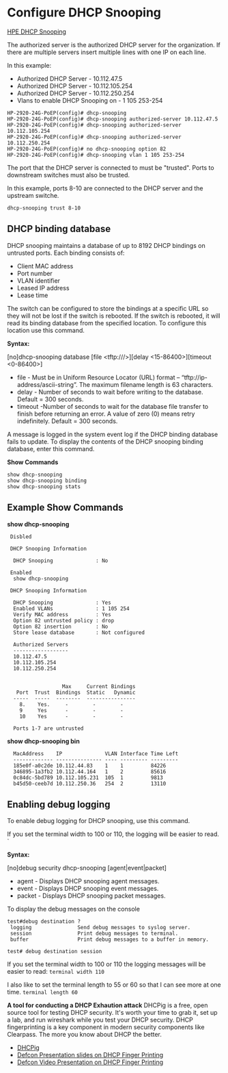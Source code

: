 # Configure DHCP Snooping 
[HPE DHCP Snooping](https://techhub.hpe.com/eginfolib/networking/docs/switches/WB/15-18/5998-8152_wb_2920_asg/content/ch11s02.html)

The authorized server is the authorized DHCP server for the organization. If there are multiple servers insert multiple lines with one IP on each line.

In this example:

* Authorized DHCP Server - 10.112.47.5
* Authorized DHCP Server - 10.112.105.254
* Authorized DHCP Server - 10.112.250.254
* Vlans to enable DHCP Snooping on - 1 105 253-254

```
HP-2920-24G-PoEP(config)# dhcp-snooping
HP-2920-24G-PoEP(config)# dhcp-snooping authorized-server 10.112.47.5
HP-2920-24G-PoEP(config)# dhcp-snooping authorized-server 10.112.105.254
HP-2920-24G-PoEP(config)# dhcp-snooping authorized-server 10.112.250.254
HP-2920-24G-PoEP(config)# no dhcp-snooping option 82
HP-2920-24G-PoEP(config)# dhcp-snooping vlan 1 105 253-254
```

The port that the DHCP server is connected to must be "trusted".
Ports to downstream switches must also be trusted. 


In this example, ports 8-10 are connected to the DHCP server and the upstream switche.

```
dhcp-snooping trust 8-10
```

## DHCP binding database 
DHCP snooping maintains a database of up to 8192 DHCP bindings on untrusted ports. Each binding consists of:

* Client MAC address
* Port number
* VLAN identifier
* Leased IP address
* Lease time

The switch can be configured to store the bindings at a specific URL so they will not be lost if the switch is rebooted. 
If the switch is rebooted, it will read its binding database from the specified location. To configure this location use this command.

**Syntax:**

[no]dhcp-snooping database [file <tftp://<ip-address>/<ascii-string>>][delay <15-86400>][timeout <0-86400>]

* file - Must be in Uniform Resource Locator (URL) format – “tftp://ip-address/ascii-string”. The maximum filename length is 63 characters.
* delay - Number of seconds to wait before writing to the database. Default = 300 seconds.
* timeout -Number of seconds to wait for the database file transfer to finish before returning an error. A value of zero (0) means retry indefinitely. Default = 300 seconds.

A message is logged in the system event log if the DHCP binding database fails to update. 
To display the contents of the DHCP snooping binding database, enter this command.

**Show Commands**
```
show dhcp-snooping
show dhcp-snooping binding
show dhcp-snooping stats
```
## Example Show Commands 

 **show dhcp-snooping** 
```
 Disbled
 
 DHCP Snooping Information

  DHCP Snooping              : No 

 Enabled
  show dhcp-snooping 

 DHCP Snooping Information

  DHCP Snooping              : Yes
  Enabled VLANs              : 1 105 254                                
  Verify MAC address         : Yes
  Option 82 untrusted policy : drop   
  Option 82 insertion        : No 
  Store lease database       : Not configured

  Authorized Servers
  ------------------
  10.112.47.5       
  10.112.105.254    
  10.112.250.254    
 

                  Max     Current Bindings
   Port  Trust  Bindings  Static   Dynamic
  -----  -----  --------  ----------------
    8.    Yes.     -        -        -
    9     Yes      -        -        -   
    10    Yes      -        -        -   

  Ports 1-7 are untrusted
``` 
 
 **show dhcp-snooping bin**
```
  MacAddress    IP              VLAN Interface Time Left
  ------------- --------------- ---- --------- ---------
  185e0f-a0c2de 10.112.44.83    1    1         84226    
  346895-1a3fb2 10.112.44.164   1    2         85616    
  0c84dc-5bd789 10.112.105.231  105  1         9813     
  b45d50-ceeb7d 10.112.250.36   254  2         13110 
 ```
 
## Enabling debug logging
To enable debug logging for DHCP snooping, use this command.

If you set the terminal width to 100 or 110, the logging will be easier to read.
`

**Syntax:**

[no]debug security dhcp-snooping [agent|event|packet]

* agent - Displays DHCP snooping agent messages.
* event - Displays DHCP snooping event messages.
* packet - Displays DHCP snooping packet messages.

To display the debug messages on the console
```
test#debug destination ?
 logging               Send debug messages to syslog server.
 session               Print debug messages to terminal.
 buffer                Print debug messages to a buffer in memory.

test# debug destination session
```
If you set the terminal width to 100 or 110 the logging messages will be easier to read:
`terminal width 110`

I also like to set the terminal length to 55 or 60 so that I can see more at one time.
`terminal length 60`

**A tool for conducting a DHCP Exhaution attack**
DHCPig is a free, open source tool for testing DHCP security. It's worth your time to grab it, set up a lab, and run wireshark
while you test your DHCP security. DHCP fingerprinting is a key component in modern security components like Clearpass. The more you know about
DHCP the better. 

* [DHCPig](https://github.com/kamorin/DHCPig)
* [Defcon Presentation slides on DHCP Finger Printing](https://www.defcon.org/images/defcon-19/dc-19-presentations/Bilodeau/DEFCON-19-Bilodeau-FingerBank.pdf)
* [Defcon Video Presentation on DHCP Finger Printing](https://av.tib.eu/media/40610)
